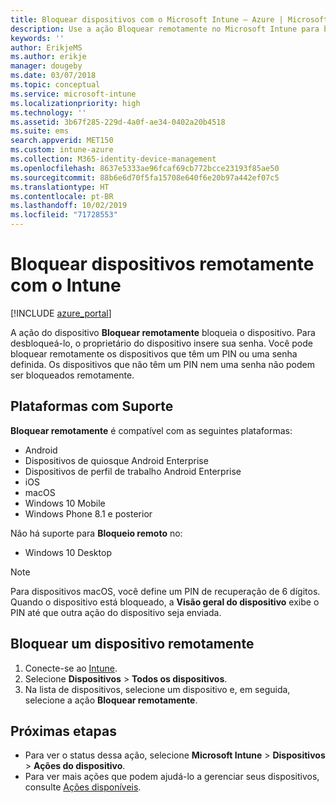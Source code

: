 ```yaml
---
title: Bloquear dispositivos com o Microsoft Intune – Azure | Microsoft Docs
description: Use a ação Bloquear remotamente no Microsoft Intune para bloquear um dispositivo protegido por um PIN ou por senha.
keywords: ''
author: ErikjeMS
ms.author: erikje
manager: dougeby
ms.date: 03/07/2018
ms.topic: conceptual
ms.service: microsoft-intune
ms.localizationpriority: high
ms.technology: ''
ms.assetid: 3b67f285-229d-4a0f-ae34-0402a20b4518
ms.suite: ems
search.appverid: MET150
ms.custom: intune-azure
ms.collection: M365-identity-device-management
ms.openlocfilehash: 8637e5333ae96fcaf69cb772bcce23193f85ae50
ms.sourcegitcommit: 88b6e6d70f5fa15708e640f6e20b97a442ef07c5
ms.translationtype: HT
ms.contentlocale: pt-BR
ms.lasthandoff: 10/02/2019
ms.locfileid: "71728553"
---
```

# <a name="remotely-lock-devices-with-intune"></a>Bloquear dispositivos remotamente com o Intune

[!INCLUDE [azure_portal](../includes/azure_portal.md)]

A ação do dispositivo **Bloquear remotamente** bloqueia o dispositivo. Para desbloqueá-lo, o proprietário do dispositivo insere sua senha. Você pode bloquear remotamente os dispositivos que têm um PIN ou uma senha definida. Os dispositivos que não têm um PIN nem uma senha não podem ser bloqueados remotamente.

## <a name="supported-platforms"></a>Plataformas com Suporte

**Bloquear remotamente** é compatível com as seguintes plataformas:

- Android
- Dispositivos de quiosque Android Enterprise
- Dispositivos de perfil de trabalho Android Enterprise
- iOS
- macOS
- Windows 10 Mobile
- Windows Phone 8.1 e posterior

Não há suporte para **Bloqueio remoto** no:
- Windows 10 Desktop

> [!NOTE]
> Para dispositivos macOS, você define um PIN de recuperação de 6 dígitos. Quando o dispositivo está bloqueado, a **Visão geral do dispositivo** exibe o PIN até que outra ação do dispositivo seja enviada.

## <a name="remote-lock-a-device"></a>Bloquear um dispositivo remotamente

1. Conecte-se ao [Intune](https://go.microsoft.com/fwlink/?linkid=2090973).
3. Selecione **Dispositivos** > **Todos os dispositivos**.
4. Na lista de dispositivos, selecione um dispositivo e, em seguida, selecione a ação **Bloquear remotamente**.

## <a name="next-steps"></a>Próximas etapas

- Para ver o status dessa ação, selecione **Microsoft Intune** > **Dispositivos** > **Ações do dispositivo**. 
- Para ver mais ações que podem ajudá-lo a gerenciar seus dispositivos, consulte [Ações disponíveis](device-management.md).
